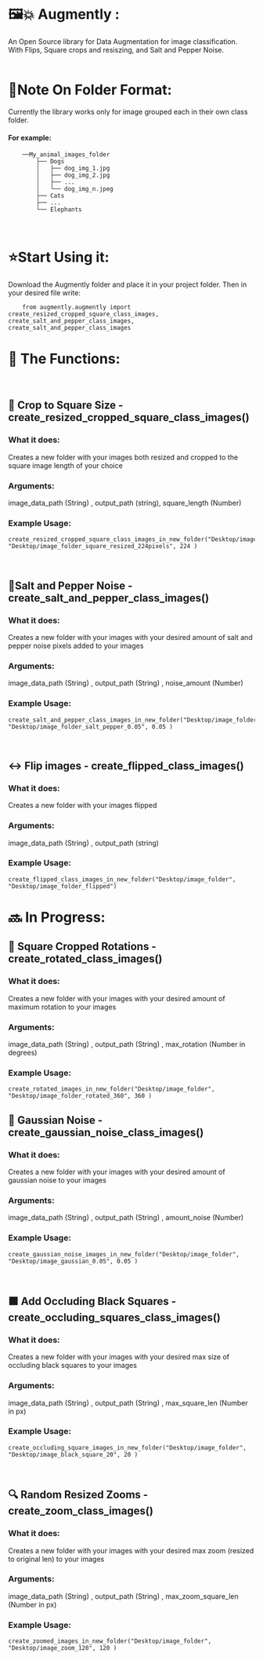 # 🖼️💥 Augmently  :
An Open Source library for Data Augmentation for image classification.\
With Flips, Square crops and resiszing, and Salt and Pepper Noise.\
&nbsp;
# 📁Note On Folder Format:
Currently the library works only for image grouped each in their own class folder.
#### For example:
        ──My_animal_images_folder
            ├── Dogs
            │   ├── dog_img_1.jpg
            │   ├── dog_img_2.jpg
            │   ├── ...
            │   └── dog_img_n.jpeg
            ├── Cats
            ├── ...
            └── Elephants   
&nbsp;

# ⭐Start Using it:

Download the Augmently folder and place it in your project folder.
Then in your desired file write:

        from augmently.augmently import create_resized_cropped_square_class_images, create_salt_and_pepper_class_images, create_salt_and_pepper_class_images
        
        
# 🤖 The Functions:
&nbsp;
## 🔲 Crop to Square Size - create_resized_cropped_square_class_images()

### What it does:  
Creates a new folder with your images both resized and cropped to the square image length of your choice

### Arguments: 
image_data_path  (String) , output_path (string), square_length (Number)

### Example Usage:

    create_resized_cropped_square_class_images_in_new_folder("Desktop/image_folder", "Desktop/image_folder_square_resized_224pixels", 224 )

&nbsp;
&nbsp;
&nbsp;
## 🧂Salt and Pepper Noise - create_salt_and_pepper_class_images()

### What it does:  
Creates a new folder with your images with your desired amount of salt and pepper noise pixels added to your images

### Arguments: 
image_data_path (String) , output_path (String) , noise_amount (Number)

### Example Usage:

    create_salt_and_pepper_class_images_in_new_folder("Desktop/image_folder", "Desktop/image_folder_salt_pepper_0.05", 0.05 )


&nbsp;
&nbsp;
&nbsp;

## ↔️ Flip images - create_flipped_class_images()

### What it does:  
Creates a new folder with your images flipped

### Arguments: 
image_data_path (String) , output_path (string)

### Example Usage:

    create_flipped_class_images_in_new_folder("Desktop/image_folder", "Desktop/image_folder_flipped")

# 🔜 In Progress:    
    
## 🔄 Square Cropped Rotations - create_rotated_class_images()

### What it does:  
Creates a new folder with your images with your desired amount of maximum rotation to your images

### Arguments: 
image_data_path (String) , output_path (String) , max_rotation (Number in degrees)

### Example Usage:

    create_rotated_images_in_new_folder("Desktop/image_folder", "Desktop/image_folder_rotated_360", 360 )
    
## 🌈 Gaussian Noise - create_gaussian_noise_class_images()

### What it does:  
Creates a new folder with your images with your desired amount of gaussian noise to your images

### Arguments: 
image_data_path (String) , output_path (String) , amount_noise (Number)

### Example Usage:

    create_gaussian_noise_images_in_new_folder("Desktop/image_folder", "Desktop/image_gaussian_0.05", 0.05 )


&nbsp;
&nbsp;
&nbsp;

## ⬛ Add Occluding Black Squares - create_occluding_squares_class_images()

### What it does:  
Creates a new folder with your images with your desired max size of occluding black squares to your images

### Arguments: 
image_data_path (String) , output_path (String) , max_square_len (Number in px)

### Example Usage:

    create_occluding_square_images_in_new_folder("Desktop/image_folder", "Desktop/image_black_square_20", 20 )


&nbsp;
&nbsp;
&nbsp;

## 🔍 Random Resized Zooms - create_zoom_class_images()

### What it does:  
Creates a new folder with your images with your desired max zoom (resized to original len) to your images

### Arguments: 
image_data_path (String) , output_path (String) , max_zoom_square_len (Number in px)

### Example Usage:

    create_zoomed_images_in_new_folder("Desktop/image_folder", "Desktop/image_zoom_120", 120 )


&nbsp;
&nbsp;
&nbsp;


